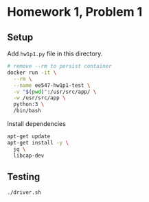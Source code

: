 # Homework 1, Problem 1

## Setup

Add `hw1p1.py` file in this directory.

```bash
# remove --rm to persist container
docker run -it \
  --rm \
  --name ee547-hw1p1-test \
  -v "$(pwd)":/usr/src/app/ \
  -w /usr/src/app \
  python:3 \
  /bin/bash
```

Install dependencies

```bash
apt-get update
apt-get install -y \
  jq \
  libcap-dev
```

## Testing

```bash
./driver.sh
```
